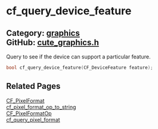 [//]: # (This file is automatically generated by Cute Framework's docs parser.)
[//]: # (Do not edit this file by hand!)
[//]: # (See: https://github.com/RandyGaul/cute_framework/blob/master/samples/docs_parser.cpp)
[](../header.md ':include')

# cf_query_device_feature

Category: [graphics](/api_reference?id=graphics)  
GitHub: [cute_graphics.h](https://github.com/RandyGaul/cute_framework/blob/master/include/cute_graphics.h)  
---

Query to see if the device can support a particular feature.

```cpp
bool cf_query_device_feature(CF_DeviceFeature feature);
```

## Related Pages

[CF_PixelFormat](/graphics/cf_pixelformat.md)  
[cf_pixel_format_op_to_string](/graphics/cf_pixel_format_op_to_string.md)  
[CF_PixelFormatOp](/graphics/cf_pixelformatop.md)  
[cf_query_pixel_format](/graphics/cf_query_pixel_format.md)  
